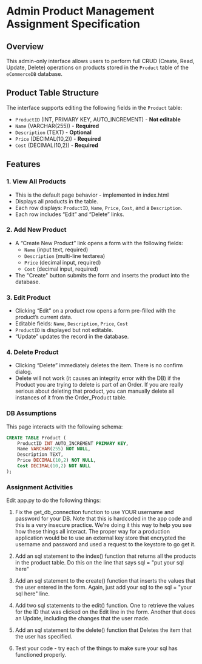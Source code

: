 # Admin Product Management Assignment Specification

## Overview

This admin-only interface allows users to perform full CRUD (Create, Read, Update, Delete) operations on products stored in the `Product` table of the `eCommerceDB` database.

## Product Table Structure

The interface supports editing the following fields in the `Product` table:

- `ProductID` (INT, PRIMARY KEY, AUTO_INCREMENT) - **Not editable**
- `Name` (VARCHAR(255)) - **Required**
- `Description` (TEXT) - **Optional**
- `Price` (DECIMAL(10,2)) - **Required**
- `Cost` (DECIMAL(10,2)) - **Required**

## Features

### 1. View All Products

- This is the default page behavior - implemented in index.html
- Displays all products in the table.
- Each row displays: `ProductID`, `Name`, `Price`, `Cost`, and a `Description`.
- Each row includes “Edit” and “Delete” links.

### 2. Add New Product

- A “Create New Product” link opens a form with the following fields:
  - `Name` (input text, required)
  - `Description` (multi-line textarea)
  - `Price` (decimal input, required)
  - `Cost` (decimal input, required)
- The "Create" button submits the form and inserts the product into the database.

### 3. Edit Product

- Clicking “Edit” on a product row opens a form pre-filled with the product’s current data.
- Editable fields: `Name`, `Description`, `Price`, `Cost`
- `ProductID` is displayed but not editable.
- “Update” updates the record in the database.

### 4. Delete Product

- Clicking “Delete” immediately deletes the item. There is no confirm dialog.
- Delete will not work (it causes an integrity error with the DB) if the Product you are trying to delete is part of an Order. If you are really serious about deleting that product, you can manually delete all instances of it from the  Order_Product table.


### DB Assumptions

This page interacts with the following schema:

```sql
CREATE TABLE Product (
    ProductID INT AUTO_INCREMENT PRIMARY KEY,
    Name VARCHAR(255) NOT NULL,
    Description TEXT,
    Price DECIMAL(10,2) NOT NULL,
    Cost DECIMAL(10,2) NOT NULL
);
```

### Assignment Activities

Edit app.py to do the following things:

1. Fix the get_db_connection function to use YOUR username and password for your DB. Note that this is hardcoded in the app code and this is a very insecure practice. We're doing it this way to help you see how these things all interact. The proper way for a production application would be to use an external key store that encrypted the username and password and used a request to the keystore to go get it. 

2. Add an sql statement to the index() function that returns all the products in the product table. Do this on the line that says sql = "put your sql here"

3. Add an sql statement to the create() function that inserts the values that the user entered in the form. Again, just add your sql to the sql = "your sql here" line.

4. Add two sql statements to the edit() function. One to retrieve the values for the ID that was clicked on the Edit line in the form. Another that does an Update, including the changes that the user made.

5. Add an sql statement to the delete() function that Deletes the item that the user has specified.

6. Test your code - try each of the things to make sure your sql has functioned properly.

